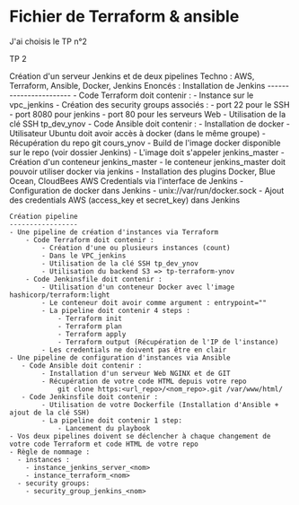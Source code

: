 # Fichier de Terraform & ansible

J'ai choisis le TP n°2

TP 2


Création d'un serveur Jenkins et de deux pipelines
Techno : AWS, Terraform, Ansible, Docker, Jenkins
Enoncés :
    Installation de Jenkins
    -----------------------
    - Code Terraform doit contenir :
        - Instance sur le vpc_jenkins
        - Création des security groups associés :
            - port 22 pour le SSH 
            - port 8080 pour jenkins
            - port 80 pour les serveurs Web
        - Utilisation de la clé SSH tp_dev_ynov
    - Code Ansible doit contenir :
        - Installation de docker
        - Utilisateur Ubuntu doit avoir accès à docker (dans le même groupe)
        - Récupération du repo git cours_ynov
    - Build de l'image docker disponible sur le repo (voir dossier Jenkins)
    - L'image doit s'appeler jenkins_master
    - Création d'un conteneur jenkins_master
        - le conteneur jenkins_master doit pouvoir utiliser docker via jenkins
    - Installation des plugins Docker, Blue Ocean, CloudBees AWS Credentials via l'interface de Jenkins
    - Configuration de docker dans Jenkins
        - unix://var/run/docker.sock
    - Ajout des credentials AWS (access_key et secret_key) dans Jenkins
    
    Création pipeline
    -----------------
    - Une pipeline de création d'instances via Terraform
        - Code Terraform doit contenir :
            - Création d'une ou plusieurs instances (count)
            - Dans le VPC_jenkins
            - Utilisation de la clé SSH tp_dev_ynov
            - Utilisation du backend S3 => tp-terraform-ynov
        - Code Jenkinsfile doit contenir :
            - Utilisation d'un conteneur Docker avec l'image hashicorp/terraform:light
            - Le conteneur doit avoir comme argument : entrypoint=""
            - La pipeline doit contenir 4 steps :
                - Terraform init
                - Terraform plan
                - Terraform apply
                - Terraform output (Récupération de l'IP de l'instance)
            - Les credentials ne doivent pas être en clair
    - Une pipeline de configuration d'instances via Ansible
       - Code Ansible doit contenir :
            - Installation d'un serveur Web NGINX et de GIT
            - Récupération de votre code HTML depuis votre repo
                git clone https:<url_repo>/<nom_repo>.git /var/www/html/
       - Code Jenkinsfile doit contenir :
            - Utilisation de votre Dockerfile (Installation d'Ansible + ajout de la clé SSH)
            - La pipeline doit contenir 1 step:
                - Lancement du playbook
    - Vos deux pipelines doivent se déclencher à chaque changement de votre code Terraform et code HTML de votre repo
    - Règle de nommage :
      - instances :
        - instance_jenkins_server_<nom>
        - instance_terraform_<nom>
      - security groups:
        - security_group_jenkins_<nom>
